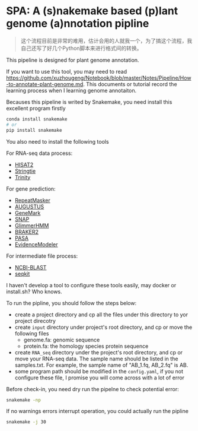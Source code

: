 # SPA: A (s)nakemake based (p)lant genome (a)nnotation pipline

> 这个流程目前是非常的难用，估计会用的人就我一个，为了搞这个流程，我自己还写了好几个Python脚本来进行格式间的转换。

This pipeline is designed for plant genome annotation. 

If you want to use this tool, you may need to read <https://github.com/xuzhougeng/Notebook/blob/master/Notes/Pipeline/How-to-annotate-plant-genome.md>. This documents or tutorial record the learning process when I learning genome annotaiton. 

Becauses this pipeline is writed by Snakemake, you need install this excellent program firstly

```bash
conda install snakemake
# or
pip install snakemake
```

You also need to install the following tools

For RNA-seq data process:

- [HISAT2](https://ccb.jhu.edu/software/hisat2/index.shtml)
- [Stringtie](https://ccb.jhu.edu/software/stringtie/)
- [Trinity](https://github.com/trinityrnaseq/trinityrnaseq/wiki)

For gene prediction:

- [RepeatMasker](http://www.repeatmasker.org/) 
- [AUGUSTUS](http://bioinf.uni-greifswald.de/augustus/downloads/)
- [GeneMark](http://exon.gatech.edu/license_download.cgi)
- [SNAP](https://github.com/KorfLab/SNAP)
- [GlimmerHMM](https://ccb.jhu.edu/software/glimmerhmm/)
- [BRAKER2](http://exon.gatech.edu/Braker/BRAKER2.tar.gz)
- [PASA](https://github.com/PASApipeline/PASApipeline/wiki)
- [EvidenceModeler](https://evidencemodeler.github.io/)

For intermediate file process:

- [NCBI-BLAST](https://blast.ncbi.nlm.nih.gov/Blast.cgi)
- [seqkit](https://github.com/shenwei356/seqkit)

I haven't develop a tool to configure these tools easily, may docker or install.sh? Who knows.

To run the pipline, you should follow the steps below:

- create a project directory and cp all the files under this directory to yor project direcotry
- create `input` directory under project's root directory, and cp or move the following files
    - genome.fa: genomic sequence
    - protein.fa: the homology species protein sequence
- create `RNA_seq` directory under the project's root directory, and cp or move your RNA-seq data. The sample name should be listed in the samples.txt. For example, the sample name of "AB_1.fq, AB_2.fq" is AB.
- some program path should be modified in the `config.yaml`, if you not configure these file, I promise you will come across with a lot of error

Before check-in, you need dry run the pipelne to check potential error:

```bash
snakemake -np
```

If no warnings errors interrupt operation, you could actually run the pipline

```bash
snakemake -j 30
```

